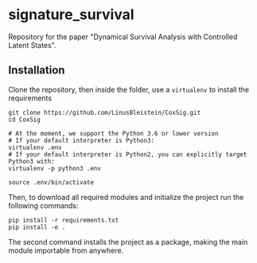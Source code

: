 # signature_survival
Repository for the paper "Dynamical Survival Analysis with Controlled Latent States". 

## Installation
Clone the repository, then inside the folder, use a `virtualenv` to install the requirements
```shell script
git clone https://github.com/LinusBleistein/CoxSig.git
cd CoxSig

# At the moment, we support the Python 3.6 or lower version
# If your default interpreter is Python3:
virtualenv .env
# If your default interpreter is Python2, you can explicitly target Python3 with:
virtualenv -p python3 .env

source .env/bin/activate
```
Then, to download all required modules and initialize the project run the following commands:
```shell script
pip install -r requirements.txt
pip install -e .
```
The second command installs the project as a package, making the main module importable from anywhere.

